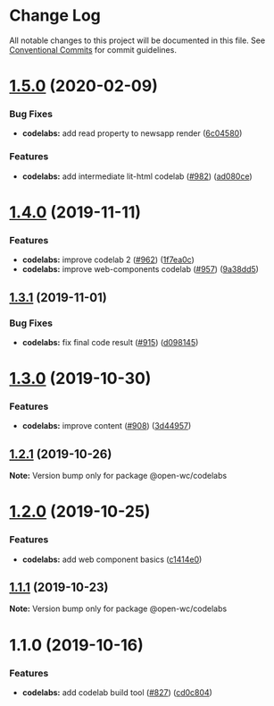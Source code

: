 # Change Log

All notable changes to this project will be documented in this file.
See [Conventional Commits](https://conventionalcommits.org) for commit guidelines.

# [1.5.0](https://github.com/open-wc/open-wc/compare/@open-wc/codelabs@1.4.0...@open-wc/codelabs@1.5.0) (2020-02-09)


### Bug Fixes

* **codelabs:** add read property to newsapp render ([6c04580](https://github.com/open-wc/open-wc/commit/6c04580b99d00a045be6e0e865274c4ea39459d4))


### Features

* **codelabs:** add intermediate lit-html codelab ([#982](https://github.com/open-wc/open-wc/issues/982)) ([ad080ce](https://github.com/open-wc/open-wc/commit/ad080ce6747b402a8131c5dd49c3f7fb6d9bcc85))





# [1.4.0](https://github.com/open-wc/open-wc/compare/@open-wc/codelabs@1.3.1...@open-wc/codelabs@1.4.0) (2019-11-11)


### Features

* **codelabs:** improve codelab 2 ([#962](https://github.com/open-wc/open-wc/issues/962)) ([1f7ea0c](https://github.com/open-wc/open-wc/commit/1f7ea0c))
* **codelabs:** improve web-components codelab ([#957](https://github.com/open-wc/open-wc/issues/957)) ([9a38dd5](https://github.com/open-wc/open-wc/commit/9a38dd5))





## [1.3.1](https://github.com/open-wc/open-wc/compare/@open-wc/codelabs@1.3.0...@open-wc/codelabs@1.3.1) (2019-11-01)


### Bug Fixes

* **codelabs:** fix final code result ([#915](https://github.com/open-wc/open-wc/issues/915)) ([d098145](https://github.com/open-wc/open-wc/commit/d098145))





# [1.3.0](https://github.com/open-wc/open-wc/compare/@open-wc/codelabs@1.2.1...@open-wc/codelabs@1.3.0) (2019-10-30)


### Features

* **codelabs:** improve content ([#908](https://github.com/open-wc/open-wc/issues/908)) ([3d44957](https://github.com/open-wc/open-wc/commit/3d44957))





## [1.2.1](https://github.com/open-wc/open-wc/compare/@open-wc/codelabs@1.2.0...@open-wc/codelabs@1.2.1) (2019-10-26)

**Note:** Version bump only for package @open-wc/codelabs





# [1.2.0](https://github.com/open-wc/open-wc/compare/@open-wc/codelabs@1.1.1...@open-wc/codelabs@1.2.0) (2019-10-25)


### Features

* **codelabs:** add web component basics ([c1414e0](https://github.com/open-wc/open-wc/commit/c1414e0))





## [1.1.1](https://github.com/open-wc/open-wc/compare/@open-wc/codelabs@1.1.0...@open-wc/codelabs@1.1.1) (2019-10-23)

**Note:** Version bump only for package @open-wc/codelabs





# 1.1.0 (2019-10-16)


### Features

* **codelabs:** add codelab build tool ([#827](https://github.com/open-wc/open-wc/issues/827)) ([cd0c804](https://github.com/open-wc/open-wc/commit/cd0c804))
